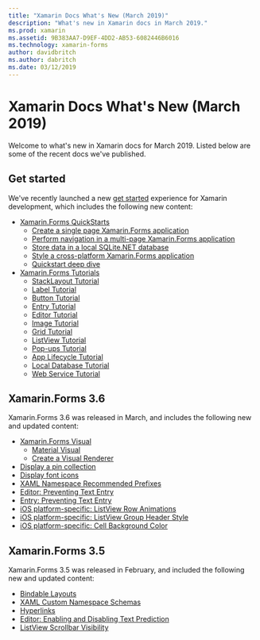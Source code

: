```yaml
---
title: "Xamarin Docs What's New (March 2019)"
description: "What's new in Xamarin docs in March 2019."
ms.prod: xamarin
ms.assetid: 9B383AA7-D9EF-4DD2-AB53-6082446B6016
ms.technology: xamarin-forms
author: davidbritch
ms.author: dabritch
ms.date: 03/12/2019
---
```


# Xamarin Docs What's New (March 2019)

Welcome to what's new in Xamarin docs for March 2019. Listed below are some of the recent docs we've published.

## Get started

We've recently launched a new [get started](~/get-started/index.yml) experience for Xamarin development, which includes the following new content:

- [Xamarin.Forms QuickStarts](~/get-started/quickstarts/index.md)
  - [Create a single page Xamarin.Forms application](~/get-started/quickstarts/single-page.md)
  - [Perform navigation in a multi-page Xamarin.Forms application](~/get-started/quickstarts/multi-page.md)
  - [Store data in a local SQLite.NET database](~/get-started/quickstarts/database.md)
  - [Style a cross-platform Xamarin.Forms application](~/get-started/quickstarts/styling.md)
  - [Quickstart deep dive](~/get-started/quickstarts/deepdive.md)
- [Xamarin.Forms Tutorials](~/get-started/tutorials/index.yml)
  - [StackLayout Tutorial](~/get-started/tutorials/stacklayout/index.yml)
  - [Label Tutorial](~/get-started/tutorials/label/index.yml)
  - [Button Tutorial](~/get-started/tutorials/button/index.yml)
  - [Entry Tutorial](~/get-started/tutorials/entry/index.yml)
  - [Editor Tutorial](~/get-started/tutorials/editor/index.yml)
  - [Image Tutorial](~/get-started/tutorials/image/index.yml)
  - [Grid Tutorial](~/get-started/tutorials/grid/index.yml)
  - [ListView Tutorial](~/get-started/tutorials/listview/index.yml)
  - [Pop-ups Tutorial](~/get-started/tutorials/pop-ups/index.yml)
  - [App Lifecycle Tutorial](~/get-started/tutorials/app-lifecycle/index.yml)
  - [Local Database Tutorial](~/get-started/tutorials/local-database/index.yml)
  - [Web Service Tutorial](~/get-started/tutorials/web-service/index.yml)

## Xamarin.Forms 3.6

Xamarin.Forms 3.6 was released in March, and includes the following new and updated content:

- [Xamarin.Forms Visual](~/xamarin-forms/user-interface/visual/index.md)
  - [Material Visual](~/xamarin-forms/user-interface/visual/material-visual.md)
  - [Create a Visual Renderer](~/xamarin-forms/user-interface/visual/create.md)
- [Display a pin collection](~/xamarin-forms/user-interface/map/pins.md#display-a-pin-collection)
- [Display font icons](~/xamarin-forms/user-interface/text/fonts.md#display-font-icons)
- [XAML Namespace Recommended Prefixes](~/xamarin-forms/xaml/custom-prefix.md)
- [Editor: Preventing Text Entry](~/xamarin-forms/user-interface/text/editor.md#prevent-text-entry)
- [Entry: Preventing Text Entry](~/xamarin-forms/user-interface/text/entry.md#prevent-text-entry)
- [iOS platform-specific: ListView Row Animations](~/xamarin-forms/platform/ios/listview-row-animations.md)
- [iOS platform-specific: ListView Group Header Style](~/xamarin-forms/platform/ios/listview-group-header-style.md)
- [iOS platform-specific: Cell Background Color](~/xamarin-forms/platform/ios/cell-background-color.md)

## Xamarin.Forms 3.5

Xamarin.Forms 3.5 was released in February, and included the following new and updated content:

- [Bindable Layouts](~/xamarin-forms/user-interface/layouts/bindable-layouts.md)
- [XAML Custom Namespace Schemas](~/xamarin-forms/xaml/custom-namespace-schemas.md)
- [Hyperlinks](~/xamarin-forms/user-interface/text/label.md#hyperlinks)
- [Editor: Enabling and Disabling Text Prediction](~/xamarin-forms/user-interface/text/editor.md#enable-and-disable-text-prediction)
- [ListView Scrollbar Visibility](~/xamarin-forms/user-interface/listview/customizing-list-appearance.md#scrollbar-visibility)
